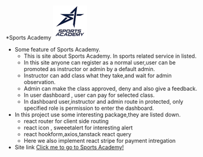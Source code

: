 *Sports Academy ![Sports Academy](public/logo.png)
* Some feature of Sports Academy.
   *  This is site about Sports Academy. In sports related service in listed.
   *  In this site anyone can register as a normal user,user can be promoted as instructor or admin by a default admin.
   *  Instructor can add class what they take,and wait for admin observation.
   *  Admin can make the class approved, deny and also give a feedback.
   *  In user dashboard , user can pay for selected class.
   *  In dashboard user,instructor and admin route in protected, only specified role is permission to enter the dashboard.
* In this project use some interesting package,they are listed down.
   *  react router for client side routing
   *  react icon , sweeetalert for interesting alert 
   *  react hookform,axios,tanstack react query
   *  Here we also implement react stripe for payment intregation 
* Site link
 [Click me to go to Sports Academy!](https:///)